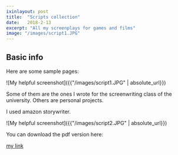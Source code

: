 ```yaml
---
ixinlayout: post
title:  "Scripts collection"
date:   2018-2-13
excerpt: "All my screenplays for games and films"
image: "/images/script1.JPG"
---
```


## Basic info

Here are some sample pages:

![My helpful screenshot]({{"/images/script1.JPG" | absolute_url}})

Some of them are the ones I wrote for the screenwriting class of the university. Others are personal projects.

I used amazon storywriter.

![My helpful screenshot]({{"/images/script2.JPG" | absolute_url}})

You can download the pdf version here:

[my link](https://drive.google.com/open?id=1kK79RdL__5KDRKSFTP3IqNdvWvOM6A6y)

## 

